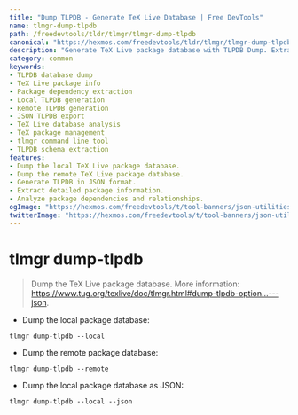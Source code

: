```yaml
---
title: "Dump TLPDB - Generate TeX Live Database | Free DevTools"
name: tlmgr-dump-tlpdb
path: /freedevtools/tldr/tlmgr/tlmgr-dump-tlpdb
canonical: "https://hexmos.com/freedevtools/tldr/tlmgr/tlmgr-dump-tlpdb/"
description: "Generate TeX Live package database with TLPDB Dump. Extract package information, analyze dependencies, and manage TeX Live installations. Free online tool, no registration required."
category: common
keywords:
- TLPDB database dump
- TeX Live package info
- Package dependency extraction
- Local TLPDB generation
- Remote TLPDB generation
- JSON TLPDB export
- TeX Live database analysis
- TeX package management
- tlmgr command line tool
- TLPDB schema extraction
features:
- Dump the local TeX Live package database.
- Dump the remote TeX Live package database.
- Generate TLPDB in JSON format.
- Extract detailed package information.
- Analyze package dependencies and relationships.
ogImage: "https://hexmos.com/freedevtools/t/tool-banners/json-utilities-banner.png"
twitterImage: "https://hexmos.com/freedevtools/t/tool-banners/json-utilities-banner.png"
---
```


# tlmgr dump-tlpdb

> Dump the TeX Live package database.
> More information: <https://www.tug.org/texlive/doc/tlmgr.html#dump-tlpdb-option...---json>.

- Dump the local package database:

`tlmgr dump-tlpdb --local`

- Dump the remote package database:

`tlmgr dump-tlpdb --remote`

- Dump the local package database as JSON:

`tlmgr dump-tlpdb --local --json`

